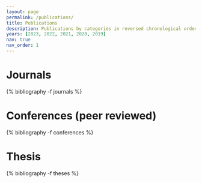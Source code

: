 ```yaml
---
layout: page
permalink: /publications/
title: Publications
description: Publications by categories in reversed chronological order.
years: [2023, 2022, 2021, 2020, 2019]
nav: true
nav_order: 1
---
```

<!-- _pages/publications.md -->
<div class="publications">

<h1>Journals</h1>
{% bibliography -f journals %}

<h1>Conferences (peer reviewed)</h1>
{% bibliography -f conferences %}

<h1>Thesis</h1>
{% bibliography -f theses %}
<!-- -q @*[year={{y}}]* -->

</div>
